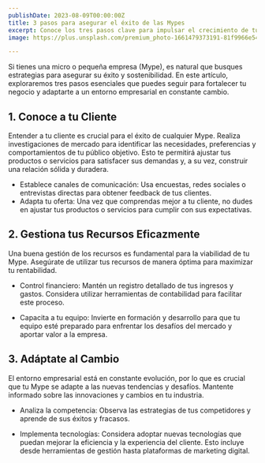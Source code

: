 ```yaml
---
publishDate: 2023-08-09T00:00:00Z
title: 3 pasos para asegurar el éxito de las Mypes
excerpt: Conoce los tres pasos clave para impulsar el crecimiento de tu Mype. Aprende a optimizar tus recursos, mejorar la gestión y aumentar tu competitividad en el mercado.
image: https://plus.unsplash.com/premium_photo-1661479373191-81f9966e5441?w=400&auto=format&fit=crop&q=60&ixlib=rb-4.0.3&ixid=M3wxMjA3fDB8MHxzZWFyY2h8Mnx8ZGVzcGlkb3xlbnwwfHwwfHx8MA%3D%3D

---
```




Si tienes una micro o pequeña empresa (Mype), es natural que busques estrategias para asegurar su éxito y sostenibilidad. En este artículo, exploraremos tres pasos esenciales que puedes seguir para fortalecer tu negocio y adaptarte a un entorno empresarial en constante cambio.

## 1. Conoce a tu Cliente

Entender a tu cliente es crucial para el éxito de cualquier Mype. Realiza investigaciones de mercado para identificar las necesidades, preferencias y comportamientos de tu público objetivo. Esto te permitirá ajustar tus productos o servicios para satisfacer sus demandas y, a su vez, construir una relación sólida y duradera.

- Establece canales de comunicación: Usa encuestas, redes sociales o entrevistas directas para obtener feedback de tus clientes.
- Adapta tu oferta: Una vez que comprendas mejor a tu cliente, no dudes en ajustar tus productos o servicios para cumplir con sus expectativas.

## 2. Gestiona tus Recursos Eficazmente

Una buena gestión de los recursos es fundamental para la viabilidad de tu Mype. Asegúrate de utilizar tus recursos de manera óptima para maximizar tu rentabilidad.

- Control financiero: Mantén un registro detallado de tus ingresos y gastos. Considera utilizar herramientas de contabilidad para facilitar este proceso.

- Capacita a tu equipo: Invierte en formación y desarrollo para que tu equipo esté preparado para enfrentar los desafíos del mercado y aportar valor a la empresa.

## 3.  Adáptate al Cambio

El entorno empresarial está en constante evolución, por lo que es crucial que tu Mype se adapte a las nuevas tendencias y desafíos. Mantente informado sobre las innovaciones y cambios en tu industria.

- Analiza la competencia: Observa las estrategias de tus competidores y aprende de sus éxitos y fracasos.

- Implementa tecnologías: Considera adoptar nuevas tecnologías que puedan mejorar la eficiencia y la experiencia del cliente. Esto incluye desde herramientas de gestión hasta plataformas de marketing digital.